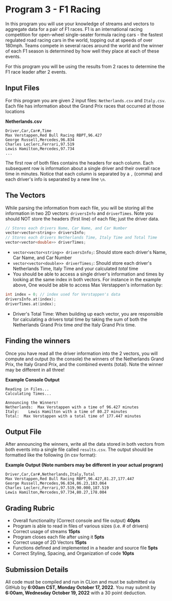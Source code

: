 # Program 3 - F1 Racing
In this program you will use your knowledge of streams and vectors to aggregate data for a pair of F1 races. F1 is an international racing competition for open-wheel single-seater formula racing cars - the fastest regulated road racing cars in the world, topping out at speeds of over 180mph. Teams compete in several races around the world and the winner of each F1 season is determined by how well they place at each of these events.

For this program you will be using the results from 2 races to determine the F1 race leader after 2 events. 

## Input Files
For this program you are given 2 input files: `Netherlands.csv` and `Italy.csv`. Each file has information about the Grand Prix races that occurred at those locations

**Netherlands.csv**
```
Driver,Car,Car#,Time
Max Verstappen,Red Bull Racing RBPT,96.427
George Russell,Mercedes,96.834
Charles Leclerc,Ferrari,97.519
Lewis Hamilton,Mercedes,97.734
...
```

The first row of both files contains the headers for each column. Each subsequent row is information about a single driver and their overall race time in minutes. Notice that each column is separated by a `,` (comma) and each driver's info is separated by a new line `\n`.

## The Vectors
While parsing the information from each file, you will be storing all the information in two 2D vectors: `driversInfo` and `driverTimes`. Note you should NOT store the headers (first line) of each file; just the driver data.
```c++
// Stores each drivers Name, Car Name, and Car Number
vector<vector<string>> driversInfo;
// Stores each drivers Netherlands Time, Italy Time and Total Time
vector<vector<double>> driverTimes;
```
- `vector<vector<string>> driversInfo;`: Should store each driver's Name, Car Name, and Car Number
- `vector<vector<double>> driverTimes;`: Should store each driver's Netherlands Time, Italy Time and your calculated _total_ time
- You should be able to access a single driver's information and times by looking at the same index in both vectors. For instance in the example above, One would be able to access Max Verstappen's information by: 
```c++
int index = 0; // index used for Verstappen's data
driversInfo.at(index); 
driverTimes.at(index);
```
- Driver's Total Time: When building up each vector, you are responsible for calculating a drivers total time by taking the sum of both the Netherlands Grand Prix time _and_ the Italy Grand Prix time. 

## Finding the winners
Once you have read all the driver information into the 2 vectors, you will compute and output (to the console) the winners of the Netherlands Grand Prix, the Italy Grand Prix, and the combined events (total). Note the winner may be different in all three!

**Example Console Output**
```
Reading in Files...
Calculating Times...

Announcing the Winners!
Netherlands:  Max Verstappen with a time of 96.427 minutes
Italy:    Lewis Hamilton with a time of 80.27 minutes
Total:  Max Verstappen with a total time of 177.447 minutes
```

## Output File
After announcing the winners, write all the data stored in both vectors from both events into a single file called `results.csv`. The output should be formatted like the following (in csv format): 

**Example Output (Note numbers may be different in your actual program)**
```
Driver,Car,Car#,Netherlands,Italy,Total
Max Verstappen,Red Bull Racing RBPT,96.427,81.27,177.447
George Russell,Mercedes,96.834,86.23,183.064
Charles Leclerc,Ferrari,97.519,90.000,187.519
Lewis Hamilton,Mercedes,97.734,80.27,178.004
```

## Grading Rubric
- Overall functionality (Correct console and file output) **40pts**
- Program is able to read in files of various sizes (i.e. # of drivers)
- Correct usage of streams **15pts**
- Program closes each file after using it **5pts**
- Correct usage of 2D Vectors **15pts**
- Functions defined and implemented in a header and source file **5pts**
- Correct Styling, Spacing, and Organization of code **10pts**

## Submission Details
All code must be compiled and run in CLion and must be submitted via GitHub by
**6:00am CST, Monday October 17, 2022**. You may submit by **6:00am, Wednesday October 19, 2022** with a 30 point deduction. 